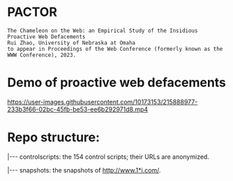 # PACTOR

```
The Chameleon on the Web: an Empirical Study of the Insidious Proactive Web Defacements
Rui Zhao, University of Nebraska at Omaha
to appear in Proceedings of the Web Conference (formerly known as the WWW Conference), 2023.
```

# Demo of proactive web defacements

https://user-images.githubusercontent.com/10173153/215888977-233b3f66-02bc-45fb-be53-ee6b292971d8.mp4

# Repo structure:

   |--- controlscripts: the 154 control scripts; their URLs are anonymized.
   
   |--- snapshots: the snapshots of http://www.1*i.com/.
